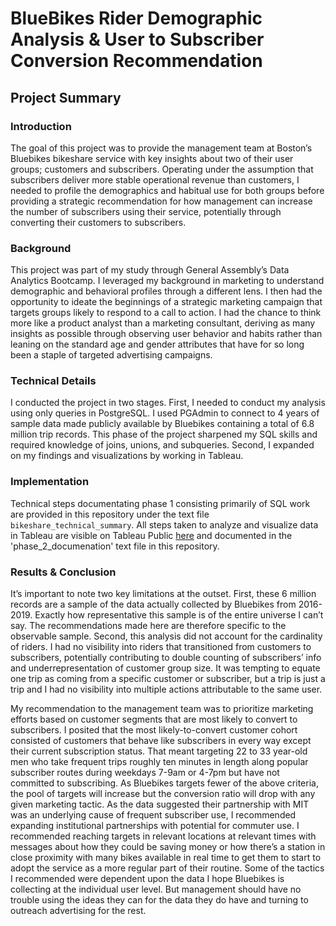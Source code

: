 # BlueBikes Rider Demographic Analysis & User to Subscriber Conversion Recommendation

## Project Summary

### Introduction
The goal of this project was to provide the management team at Boston’s Bluebikes bikeshare service with key insights about two of their user groups; customers and subscribers. Operating under the assumption that subscribers deliver more stable operational revenue than customers, I needed to profile the demographics and habitual use for both groups before providing a strategic recommendation for how management can increase the number of subscribers using their service, potentially through converting their customers to subscribers.

### Background
This project was part of my study through General Assembly’s Data Analytics Bootcamp. I leveraged my background in marketing to understand demographic and behavioral profiles through a different lens. I then had the opportunity to ideate the beginnings of a strategic marketing campaign that targets groups likely to respond to a call to action. I had the chance to think more like a product analyst than a marketing consultant, deriving as many insights as possible through observing user behavior and habits rather than leaning on the standard age and gender attributes that have for so long been a staple of targeted advertising campaigns.

### Technical Details
I conducted the project in two stages. First, I needed to conduct my analysis using only queries in PostgreSQL. I used PGAdmin to connect to 4 years of sample data made publicly available by Bluebikes containing a total of 6.8 million trip records. This phase of the project sharpened my SQL skills and required knowledge of joins, unions, and subqueries. Second, I expanded on my findings and visualizations by working in Tableau.

### Implementation
Technical steps documentating phase 1 consisting primarily of SQL work are provided in this repository under the text file `bikeshare_technical_summary`. All steps taken to analyze and visualize data in Tableau are visible on Tableau Public [here](https://public.tableau.com/app/profile/tombest/viz/BluebikesUserConversionAnalysis/Story1) and documented in the 'phase_2_documenation' text file in this repository.

### Results & Conclusion
It’s important to note two key limitations at the outset. First, these 6 million records are a sample of the data actually collected by Bluebikes from 2016-2019. Exactly how representative this sample is of the entire universe I can’t say. The recommendations made here are therefore specific to the observable sample. Second, this analysis did not account for the cardinality of riders. I had no visibility into riders that transitioned from customers to subscribers, potentially contributing to double counting of subscribers’ info and underrepresentation of customer group size. It was tempting to equate one trip as coming from a specific customer or subscriber, but a trip is just a trip and I had no visibility into multiple actions attributable to the same user.

My recommendation to the management team was to prioritize marketing efforts based on customer segments that are most likely to convert to subscribers. I posited that the most likely-to-convert customer cohort consisted of customers that behave like subscribers in every way except their current subscription status. That meant targeting 22 to 33 year-old men who take frequent trips roughly ten minutes in length along popular subscriber routes during weekdays 7-9am or 4-7pm but have not committed to subscribing. As Bluebikes targets fewer of the above criteria, the pool of targets will increase but the conversion ratio will drop with any given marketing tactic. As the data suggested their partnership with MIT was an underlying cause of frequent subscriber use, I recommended expanding institutional partnerships with potential for commuter use. I recommended reaching targets in relevant locations at relevant times with messages about how they could be saving money or how there’s a station in close proximity with many bikes available in real time to get them to start to adopt the service as a more regular part of their routine. Some of the tactics I recommended were dependent upon the data I hope Bluebikes is collecting at the individual user level. But management should have no trouble using the ideas they can for the data they do have and turning to outreach advertising for the rest.
